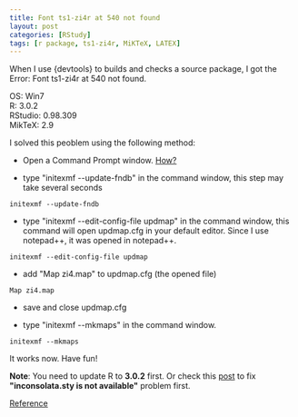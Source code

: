 ```yaml
---
title: Font ts1-zi4r at 540 not found
layout: post
categories: [RStudy]
tags: [r package, ts1-zi4r, MiKTeX, LATEX]
---
```


When I use {devtools} to builds and checks a source package, I got the Error: Font ts1-zi4r at 540 not found.

OS: Win7    
R: 3.0.2    
RStudio: 0.98.309    
MikTeX: 2.9   

I solved this peoblem using the following method:

* Open a Command Prompt window. [How?](http://windows.microsoft.com/en-hk/windows-vista/open-a-command-prompt-window)

* type "initexmf --update-fndb" in the command window, this step may take several seconds

```
initexmf --update-fndb
```

* type "initexmf --edit-config-file updmap" in the command window, this command will open updmap.cfg in your default editor. Since I use notepad++, it was opened in notepad++.

```
initexmf --edit-config-file updmap
```

* add "Map zi4.map" to updmap.cfg (the opened file)

```
Map zi4.map
```

* save and close updmap.cfg

* type "initexmf --mkmaps" in the command window.

```
initexmf --mkmaps
```

It works now.
Have fun!

**Note**: You need to update R to **3.0.2** first. Or check this [post](http://r.789695.n4.nabble.com/inconsolata-sty-is-liable-to-disappear-texinfo-5-1-td4669976.html) to fix **"inconsolata.sty is not available"** problem first.

[Reference](http://tex.stackexchange.com/questions/125274/error-font-ts1-zi4r-at-540-not-found)

